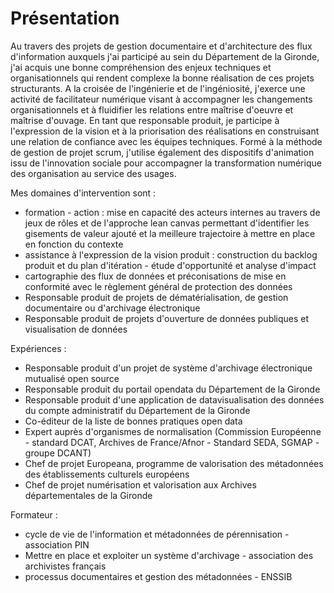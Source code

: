 # Présentation

Au travers des projets de gestion documentaire et d'architecture des flux d'information auxquels j'ai participé au sein du Département de la Gironde, j'ai acquis une bonne compréhension des enjeux techniques et organisationnels qui rendent complexe la bonne réalisation de ces projets structurants.
A la croisée de l'ingénierie et de l'ingéniosité, j'exerce une activité de facilitateur numérique visant à accompagner les changements organisationnels et à fluidifier les relations entre maîtrise d'oeuvre et maîtrise d'ouvage.
En tant que responsable produit, je participe à l'expression de la vision et à la priorisation des réalisations en construisant une relation de confiance avec les équipes techniques.
Formé à la méthode de gestion de projet scrum, j'utilise également des dispositifs d'animation issu de l'innovation sociale pour accompagner la transformation numérique des organisation au service des usages.

Mes domaines d'intervention sont :

* formation - action : mise en capacité des acteurs internes au travers de jeux de rôles et de l'approche lean canvas permettant d'identifier les gisements de valeur ajouté et la meilleure trajectoire à mettre en place en fonction du contexte
* assistance à l'expression de la vision produit : construction du backlog produit et du plan d'itération - étude d'opportunité et analyse d'impact
* cartographie des flux de données et préconisations de mise en conformité avec le règlement général de protection des données
* Responsable produit de projets de dématérialisation, de gestion documentaire ou d'archivage électronique
* Responsable produit de projets d'ouverture de données publiques et visualisation de données

Expériences : 

* Responsable produit d'un projet de système d'archivage électronique mutualisé open source
* Responsable produit du portail opendata du Département de la Gironde
* Responsable produit d'une application de datavisualisation des données du compte administratif du Département de la Gironde
* Co-éditeur de la liste de bonnes pratiques open data
* Expert auprès d'organismes de normalisation (Commission Européenne - standard DCAT, Archives de France/Afnor - Standard SEDA, SGMAP - groupe DCANT)
* Chef de projet Europeana, programme de valorisation des métadonnées des établissements culturels européens
* Chef de projet numérisation et valorisation aux Archives départementales de la Gironde

Formateur : 

* cycle de vie de l'information et métadonnées de pérennisation - association PIN
* Mettre en place et exploiter un système d'archivage - association des archivistes français
* processus documentaires et gestion des métadonnées - ENSSIB
